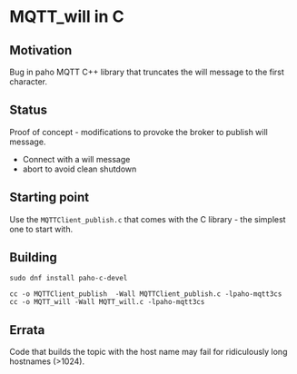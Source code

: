 # MQTT_will in C

## Motivation 

Bug in paho MQTT C++ library that truncates the will message to the first character.

## Status

Proof of concept - modifications to provoke the broker to publish will message.

* Connect with a will message
* abort to avoid clean shutdown



## Starting point

Use the `MQTTClient_publish.c` that comes with the C library - the simplest one to start with.

## Building

```text
sudo dnf install paho-c-devel
```

```text
cc -o MQTTClient_publish  -Wall MQTTClient_publish.c -lpaho-mqtt3cs 
cc -o MQTT_will -Wall MQTT_will.c -lpaho-mqtt3cs 
```

## Errata

Code that builds the topic with the host name may fail for ridiculously long hostnames (>1024).

